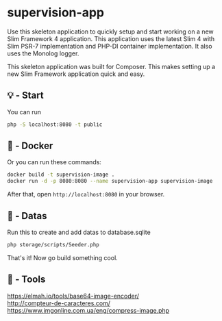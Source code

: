 # supervision-app

Use this skeleton application to quickly setup and start working on a new Slim Framework 4 application. This application uses the latest Slim 4 with Slim PSR-7 implementation and PHP-DI container implementation. It also uses the Monolog logger.

This skeleton application was built for Composer. This makes setting up a new Slim Framework application quick and easy.

## 💡 - Start
You can run
```bash
php -S localhost:8080 -t public
```

## 🐋 - Docker
Or you can run these commands:
```bash
docker build -t supervision-image .
docker run -d -p 8080:8080 --name supervision-app supervision-image
```
After that, open `http://localhost:8080` in your browser.

## 💾 - Datas
Run this to create and add datas to database.sqlite
```bash
php storage/scripts/Seeder.php
```

That's it! Now go build something cool.

## 🔧 - Tools
https://elmah.io/tools/base64-image-encoder/<br>
http://compteur-de-caracteres.com/<br>
https://www.imgonline.com.ua/eng/compress-image.php<br>